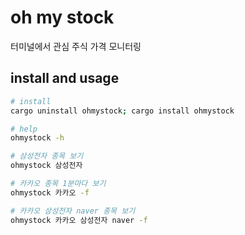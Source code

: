 # oh my stock

터미널에서 관심 주식 가격 모니터링

## install and usage

```bash
# install
cargo uninstall ohmystock; cargo install ohmystock

# help
ohmystock -h

# 삼성전자 종목 보기
ohmystock 삼성전자

# 카카오 종목 1분마다 보기
ohmystock 카카오 -f

# 카카오 삼성전자 naver 종목 보기
ohmystock 카카오 삼성전자 naver -f
```
